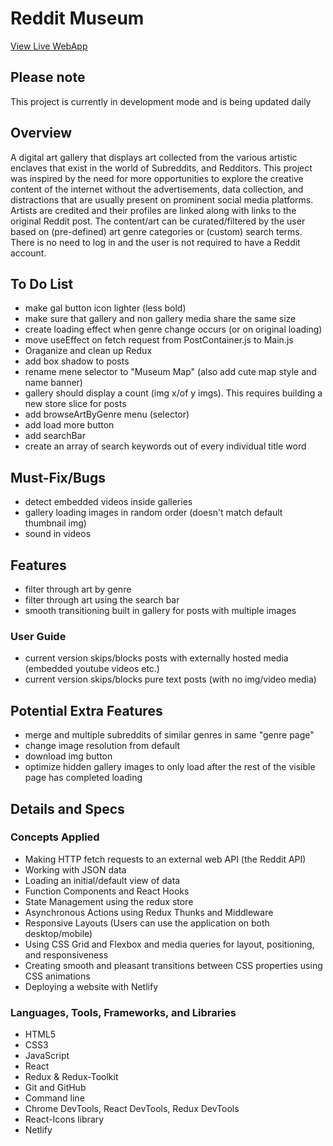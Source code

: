 # Reddit Museum

[View Live WebApp](https://redditmuseum.netlify.app/)

## Please note

This project is currently in development mode and is being updated daily 

## Overview

A digital art gallery that displays art collected from the various artistic enclaves that exist in the world of Subreddits, and Redditors. This project was inspired by the need for more opportunities to explore the creative content of the internet without the advertisements, data collection, and distractions that are usually present on prominent social media platforms. Artists are credited and their profiles are linked along with links to the original Reddit post. The content/art can be curated/filtered by the user based on (pre-defined) art genre categories or (custom) search terms. There is no need to log in and the user is not required to have a Reddit account.

## To Do List

- make gal button icon lighter (less bold)
- make sure that gallery and non gallery media share the same size
- create loading effect when genre change occurs (or on original loading)
- move useEffect on fetch request from PostContainer.js to Main.js
- Oraganize and clean up Redux
- add box shadow to posts
- rename mene selector to "Museum Map" (also add cute map style and name banner)
- gallery should display a count (img x/of y imgs). This requires building a new store slice for posts
- add browseArtByGenre menu (selector)
- add load more button
- add searchBar
- create an array of search keywords out of every individual title word

## Must-Fix/Bugs

- detect embedded videos inside galleries
- gallery loading images in random order (doesn't match default thumbnail img)
- sound in videos

## Features

- filter through art by genre
- filter through art using the search bar
- smooth transitioning built in gallery for posts with multiple images

### User Guide

- current version skips/blocks posts with externally hosted media (embedded youtube videos etc.)
- current version skips/blocks pure text posts (with no img/video media)

## Potential Extra Features

- merge and multiple subreddits of similar genres in same "genre page"
- change image resolution from default
- download img button
- optimize hidden gallery images to only load after the rest of the visible page has completed loading

## Details and Specs

### Concepts Applied

- Making HTTP fetch requests to an external web API (the Reddit API)
- Working with JSON data
- Loading an initial/default view of data
- Function Components and React Hooks
- State Management using the redux store
- Asynchronous Actions using Redux Thunks and Middleware
- Responsive Layouts (Users can use the application on both desktop/mobile)
- Using CSS Grid and Flexbox and media queries for layout, positioning, and responsiveness
- Creating smooth and pleasant transitions between CSS properties using CSS animations
- Deploying a website with Netlify

### Languages, Tools, Frameworks, and Libraries

- HTML5
- CSS3
- JavaScript
- React
- Redux & Redux-Toolkit
- Git and GitHub
- Command line
- Chrome DevTools, React DevTools, Redux DevTools
- React-Icons library
- Netlify

